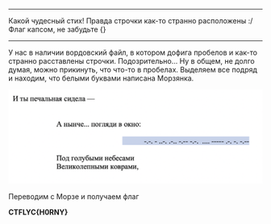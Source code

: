 ___
Какой чудесный стих! Правда строчки как-то странно расположены :/
Флаг капсом, не забудьте {}
___
У нас в наличии вордовский файл, в котором дофига пробелов и как-то странно расставлены строчки. Подозрительно...
Ну в общем, не долго думая, можно прикинуть, что что-то в пробелах. Выделяем все подряд и находим, что белыми буквами написана Морзянка.

![Alt text](<Снимок экрана 2023-10-22 в 22.04.24.png>)

Переводим с Морзе и получаем флаг

**CTFLYC{H0RNY}**